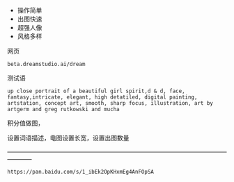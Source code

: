 - 操作简单
- 出图快速
- 超强人像
- 风格多样

网页

```
beta.dreamstudio.ai/dream
```

测试语

```
up close portrait of a beautiful girl spirit,d & d, face, fantasy,intricate, elegant, high detatiled, digital painting, artstation, concept art, smooth, sharp focus, illustration, art by artgerm and greg rutkowski and mucha
```

积分值做图，

设置词语描述，电图设置长宽，设置出图数量

————————————————————————————————————————

```
https://pan.baidu.com/s/1_ibEk2OpKHxmEg4AnFOpSA
```

